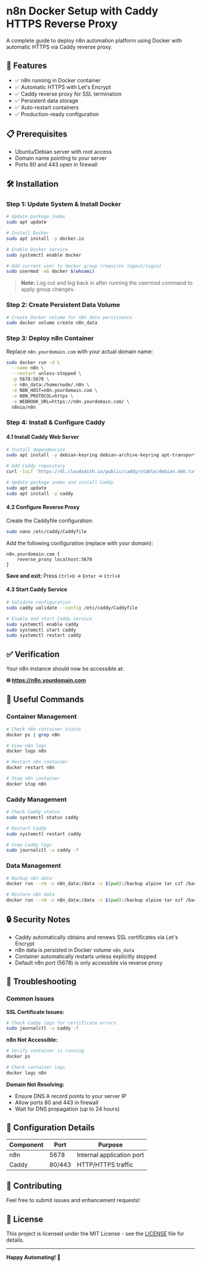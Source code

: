 # n8n Docker Setup with Caddy HTTPS Reverse Proxy

A complete guide to deploy n8n automation platform using Docker with automatic HTTPS via Caddy reverse proxy.

## 🚀 Features

- ✅ n8n running in Docker container
- ✅ Automatic HTTPS with Let's Encrypt
- ✅ Caddy reverse proxy for SSL termination
- ✅ Persistent data storage
- ✅ Auto-restart containers
- ✅ Production-ready configuration

## 📋 Prerequisites

- Ubuntu/Debian server with root access
- Domain name pointing to your server
- Ports 80 and 443 open in firewall

## 🛠️ Installation

### Step 1: Update System & Install Docker

```bash
# Update package index
sudo apt update

# Install Docker
sudo apt install -y docker.io

# Enable Docker service
sudo systemctl enable docker

# Add current user to docker group (requires logout/login)
sudo usermod -aG docker $(whoami)
```

> **Note:** Log out and log back in after running the usermod command to apply group changes.

### Step 2: Create Persistent Data Volume

```bash
# Create Docker volume for n8n data persistence
sudo docker volume create n8n_data
```

### Step 3: Deploy n8n Container

Replace `n8n.yourdomain.com` with your actual domain name:

```bash
sudo docker run -d \
  --name n8n \
  --restart unless-stopped \
  -p 5678:5678 \
  -v n8n_data:/home/node/.n8n \
  -e N8N_HOST=n8n.yourdomain.com \
  -e N8N_PROTOCOL=https \
  -e WEBHOOK_URL=https://n8n.yourdomain.com/ \
  n8nio/n8n
```

### Step 4: Install & Configure Caddy

#### 4.1 Install Caddy Web Server

```bash
# Install dependencies
sudo apt install -y debian-keyring debian-archive-keyring apt-transport-https

# Add Caddy repository
curl -1sLf 'https://dl.cloudsmith.io/public/caddy/stable/debian.deb.txt' | sudo tee /etc/apt/sources.list.d/caddy-stable.list

# Update package index and install Caddy
sudo apt update
sudo apt install -y caddy
```

#### 4.2 Configure Reverse Proxy

Create the Caddyfile configuration:

```bash
sudo nano /etc/caddy/Caddyfile
```

Add the following configuration (replace with your domain):

```caddyfile
n8n.yourdomain.com {
    reverse_proxy localhost:5678
}
```

**Save and exit:** Press `Ctrl+O` → `Enter` → `Ctrl+X`

#### 4.3 Start Caddy Service

```bash
# Validate configuration
sudo caddy validate --config /etc/caddy/Caddyfile

# Enable and start Caddy service
sudo systemctl enable caddy
sudo systemctl start caddy
sudo systemctl restart caddy
```

## ✅ Verification

Your n8n instance should now be accessible at:

**🌐 https://n8n.yourdomain.com**

## 🔧 Useful Commands

### Container Management
```bash
# Check n8n container status
docker ps | grep n8n

# View n8n logs
docker logs n8n

# Restart n8n container
docker restart n8n

# Stop n8n container
docker stop n8n
```

### Caddy Management
```bash
# Check Caddy status
sudo systemctl status caddy

# Restart Caddy
sudo systemctl restart caddy

# View Caddy logs
sudo journalctl -u caddy -f
```

### Data Management
```bash
# Backup n8n data
docker run --rm -v n8n_data:/data -v $(pwd):/backup alpine tar czf /backup/n8n-backup.tar.gz /data

# Restore n8n data
docker run --rm -v n8n_data:/data -v $(pwd):/backup alpine tar xzf /backup/n8n-backup.tar.gz -C /
```

## 🔒 Security Notes

- Caddy automatically obtains and renews SSL certificates via Let's Encrypt
- n8n data is persisted in Docker volume `n8n_data`
- Container automatically restarts unless explicitly stopped
- Default n8n port (5678) is only accessible via reverse proxy

## 🚨 Troubleshooting

### Common Issues

**SSL Certificate Issues:**
```bash
# Check Caddy logs for certificate errors
sudo journalctl -u caddy -f
```

**n8n Not Accessible:**
```bash
# Verify container is running
docker ps

# Check container logs
docker logs n8n
```

**Domain Not Resolving:**
- Ensure DNS A record points to your server IP
- Allow ports 80 and 443 in firewall
- Wait for DNS propagation (up to 24 hours)

## 📝 Configuration Details

| Component | Port | Purpose |
|-----------|------|---------|
| n8n | 5678 | Internal application port |
| Caddy | 80/443 | HTTP/HTTPS traffic |

## 🤝 Contributing

Feel free to submit issues and enhancement requests!

## 📄 License

This project is licensed under the MIT License - see the [LICENSE](LICENSE) file for details.

---

**Happy Automating! 🎉**
